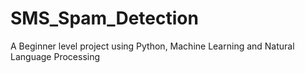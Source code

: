 # SMS_Spam_Detection
A Beginner level project using Python, Machine Learning and Natural Language Processing
